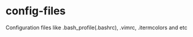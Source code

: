 config-files
============

Configuration files like .bash_profile(.bashrc), .vimrc, .itermcolors and etc

